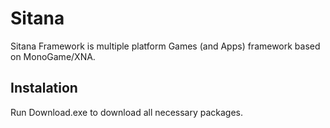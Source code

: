 Sitana
======

Sitana Framework is multiple platform Games (and Apps) framework based on MonoGame/XNA.


Instalation
-----------
Run Download.exe to download all necessary packages.
